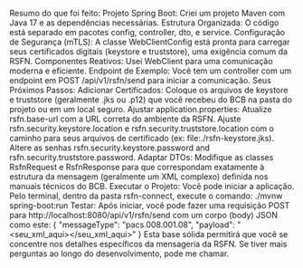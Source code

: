 Resumo do que foi feito:
Projeto Spring Boot: Criei um projeto Maven com Java 17 e as dependências necessárias.
Estrutura Organizada: O código está separado em pacotes config, controller, dto, e service.
Configuração de Segurança (mTLS): A classe WebClientConfig está pronta para carregar seus certificados digitais (keystore e truststore), uma exigência comum da RSFN.
Componentes Reativos: Usei WebClient para uma comunicação moderna e eficiente.
Endpoint de Exemplo: Você tem um controller com um endpoint em POST /api/v1/rsfn/send para iniciar a comunicação.
Seus Próximos Passos:
Adicionar Certificados: Coloque os arquivos de keystore e truststore (geralmente .jks ou .p12) que você recebeu do BCB na pasta do projeto ou em um local seguro.
Ajustar application.properties:
Atualize rsfn.base-url com a URL correta do ambiente da RSFN.
Ajuste rsfn.security.keystore.location e rsfn.security.truststore.location com o caminho para seus arquivos de certificado (ex: file:./rsfn-keystore.jks).
Altere as senhas rsfn.security.keystore.password and rsfn.security.truststore.password.
Adaptar DTOs: Modifique as classes RsfnRequest e RsfnResponse para que correspondam exatamente à estrutura da mensagem (geralmente um XML complexo) definida nos manuais técnicos do BCB.
Executar o Projeto: Você pode iniciar a aplicação. Pelo terminal, dentro da pasta rsfn-connect, execute o comando:
./mvnw spring-boot:run
Testar: Após iniciar, você pode fazer uma requisição POST para http://localhost:8080/api/v1/rsfn/send com um corpo (body) JSON como este:
{
  "messageType": "pacs.008.001.08",
  "payload": "<seu_xml_aqui></seu_xml_aqui>"
}
Esta base sólida permitirá que você se concentre nos detalhes específicos da mensageria da RSFN. Se tiver mais perguntas ao longo do desenvolvimento, pode me chamar.